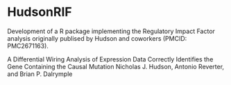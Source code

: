 HudsonRIF
=======

Development of a R package implementing the Regulatory Impact Factor analysis
originally publised by Hudson and coworkers (PMCID: PMC2671163).

A Differential Wiring Analysis of Expression Data Correctly Identifies the Gene Containing the Causal Mutation
Nicholas J. Hudson, Antonio Reverter, and Brian P. Dalrymple

